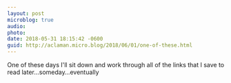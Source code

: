 ```yaml
---
layout: post
microblog: true
audio: 
photo: 
date: 2018-05-31 18:15:42 -0600
guid: http://aclaman.micro.blog/2018/06/01/one-of-these.html
---
```

One of these days I'll sit down and work through all of the links that I save to read later…someday…eventually
